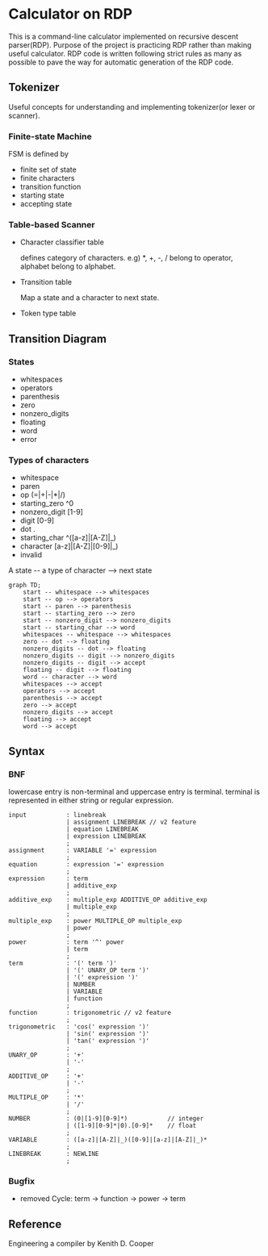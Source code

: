 # Calculator on RDP
This is a command-line calculator implemented on recursive descent parser(RDP).
Purpose of the project is practicing RDP rather than making useful calculator.
RDP code is written following strict rules as many as possible to pave the way for automatic generation of the RDP code.

## Tokenizer
Useful concepts for understanding and implementing tokenizer(or lexer or scanner).

### Finite-state Machine
FSM is defined by
- finite set of state
- finite characters
- transition function
- starting state
- accepting state

### Table-based Scanner
- Character classifier table 

    defines category of characters.
    e.g) \*, +, -, / belong to operator, alphabet belong to alphabet.
- Transition table

    Map a state and a character to next state.
- Token type table

## Transition Diagram

### States
- whitespaces
- operators
- parenthesis
- zero
- nonzero_digits
- floating
- word
- error

### Types of characters
- whitespace
- paren
- op (=|+|-|\*|/)
- starting_zero ^0
- nonzero_digit [1-9]
- digit [0-9]
- dot .
- starting_char ^([a-z]|[A-Z]|\_)
- character [a-z]|[A-Z]|[0-9]|\_)
- invalid


A state -- a type of character --> next state
```mermaid
graph TD;
    start -- whitespace --> whitespaces
    start -- op --> operators
    start -- paren --> parenthesis
    start -- starting_zero --> zero
    start -- nonzero_digit --> nonzero_digits
    start -- starting_char --> word
    whitespaces -- whitespace --> whitespaces
    zero -- dot --> floating
    nonzero_digits -- dot --> floating
    nonzero_digits -- digit --> nonzero_digits
    nonzero_digits -- digit --> accept
    floating -- digit --> floating
    word -- character --> word
    whitespaces --> accept
    operators --> accept
    parenthesis --> accept
    zero --> accept
    nonzero_digits --> accept
    floating --> accept
    word --> accept
```

## Syntax

### BNF
lowercase entry is non-terminal and uppercase entry is terminal.
terminal is represented in either string or regular expression.
```
input           : linebreak
                | assignment LINEBREAK // v2 feature
                | equation LINEBREAK
                | expression LINEBREAK
                ;
assignment      : VARIABLE '=' expression
                ;
equation        : expression '=' expression
                ;
expression      : term
                | additive_exp
                ;
additive_exp    : multiple_exp ADDITIVE_OP additive_exp
                | multiple_exp
                ;
multiple_exp    : power MULTIPLE_OP multiple_exp
                | power 
                ;
power           : term '^' power
                | term
                ;
term            : '(' term ')'
                | '(' UNARY_OP term ')'
                | '(' expression ')'
                | NUMBER
                | VARIABLE
                | function
                ;
function        : trigonometric // v2 feature
                ;
trigonometric   : 'cos(' expression ')'
                | 'sin(' expression ')'
                | 'tan(' expression ')'
                ;
UNARY_OP        : '+'
                | '-'
                ;
ADDITIVE_OP     : '+'
                | '-'
                ;
MULTIPLE_OP     : '*'
                | '/'
                ;
NUMBER          : (0|[1-9][0-9]*)           // integer
                | ([1-9][0-9]*|0).[0-9]*    // float
                ;
VARIABLE        : ([a-z]|[A-Z]|_)([0-9]|[a-z]|[A-Z]|_)*
                ;
LINEBREAK       : NEWLINE
                ;
```
### Bugfix
- removed Cycle: term -> function -> power -> term

## Reference
Engineering a compiler by Kenith D. Cooper
